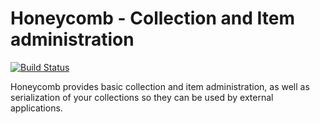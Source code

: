# Honeycomb - Collection and Item administration

[![Build Status](https://travis-ci.org/ndlib/honeycomb.svg?branch=master)](https://travis-ci.org/ndlib/honeycomb)

Honeycomb provides basic collection and item administration, as well as serialization of your collections so they can be used by external applications.
